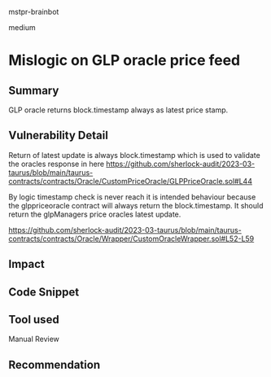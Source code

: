 mstpr-brainbot

medium

# Mislogic on GLP oracle price feed

## Summary
GLP oracle returns block.timestamp always as latest price stamp.
## Vulnerability Detail
Return of latest update is always block.timestamp which is used to validate the oracles response in here 
https://github.com/sherlock-audit/2023-03-taurus/blob/main/taurus-contracts/contracts/Oracle/CustomPriceOracle/GLPPriceOracle.sol#L44




By logic timestamp check is never reach it is intended behaviour because the glppriceoracle contract will always return the block.timestamp. It should return the glpManagers price oracles latest update.

https://github.com/sherlock-audit/2023-03-taurus/blob/main/taurus-contracts/contracts/Oracle/Wrapper/CustomOracleWrapper.sol#L52-L59
## Impact

## Code Snippet

## Tool used

Manual Review

## Recommendation

